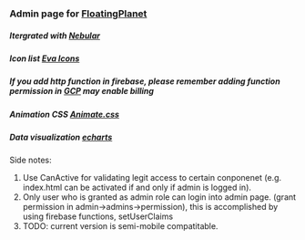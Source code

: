 
### Admin page for [FloatingPlanet](https://catopia.ca)

##### Itergrated with [Nebular](https://akveo.github.io/nebular/docs/components/components-overview)
##### Icon list [Eva Icons](https://akveo.github.io/eva-icons/#/)
##### If you add http function in firebase, please remember adding function permission in [GCP](https://console.cloud.google.com/functions/list?project=fake-money-tree&authuser=3) may enable billing
##### Animation CSS [Animate.css](https://daneden.github.io/animate.css/)
##### Data visualization [echarts](https://echarts.apache.org/zh/feature.html)
Side notes:
  1. Use CanActive for validating legit access to certain conponenet (e.g. index.html can be activated if and only if admin is logged in).
  2. Only user who is granted as admin role can login into admin page. (grant permission in admin->admins->permission), this is accomplished by using firebase functions, setUserClaims
  3. TODO: current version is semi-mobile compatitable.
